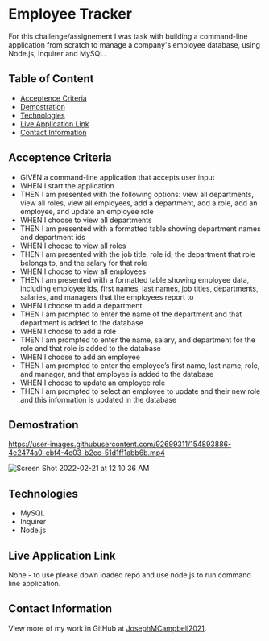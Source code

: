 # Employee Tracker

For this challenge/assignement I was task with building a command-line application from scratch to manage a company's employee database, using Node.js, Inquirer and MySQL.

## Table of Content

   * [Acceptence Criteria](#Acceptence-Criteria)
   * [Demostration](#Demostration )
   * [Technologies](#Technologies)
   * [Live Application Link](#live-application-link)
   * [Contact Information](#contact-information)


## Acceptence Criteria

* GIVEN a command-line application that accepts user input
* WHEN I start the application
* THEN I am presented with the following options: view all departments, view all roles, view all employees, add a department, add a role, add an employee, and update an employee role
* WHEN I choose to view all departments
* THEN I am presented with a formatted table showing department names and department ids
* WHEN I choose to view all roles
* THEN I am presented with the job title, role id, the department that role belongs to, and the salary for that role
* WHEN I choose to view all employees
* THEN I am presented with a formatted table showing employee data, including employee ids, first names, last names, job titles, departments, salaries, and managers that the employees report to
* WHEN I choose to add a department
* THEN I am prompted to enter the name of the department and that department is added to the database
* WHEN I choose to add a role
* THEN I am prompted to enter the name, salary, and department for the role and that role is added to the database
* WHEN I choose to add an employee
* THEN I am prompted to enter the employee’s first name, last name, role, and manager, and that employee is added to the database
* WHEN I choose to update an employee role
* THEN I am prompted to select an employee to update and their new role and this information is updated in the database

## Demostration

https://user-images.githubusercontent.com/92699311/154893886-4e2474a0-ebf4-4c03-b2cc-51d1ff1abb6b.mp4


![Screen Shot 2022-02-21 at 12 10 36 AM](https://user-images.githubusercontent.com/92699311/154893420-33c00dd3-331e-4fa0-81cd-fa02fb60dfd9.png)

## Technologies
* MySQL
* Inquirer
* Node.js

## Live Application Link

None - to use please down loaded repo and use node.js to run command line application.

## Contact Information

View more of my work in GitHub at [JosephMCampbell2021](https://github.com/JMCampbell2021).
